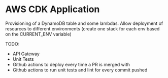 # AWS CDK Application

Provisioning of a DynamoDB table and some lambdas.
Allow deployment of resources to different environments (create one stack for each env based on the CURRENT_ENV variable)

TODO: 
- API Gateway
- Unit Tests
- Github actions to deploy every time a PR is merged with 
- Github actions to run unit tests and lint for every commit pushed
